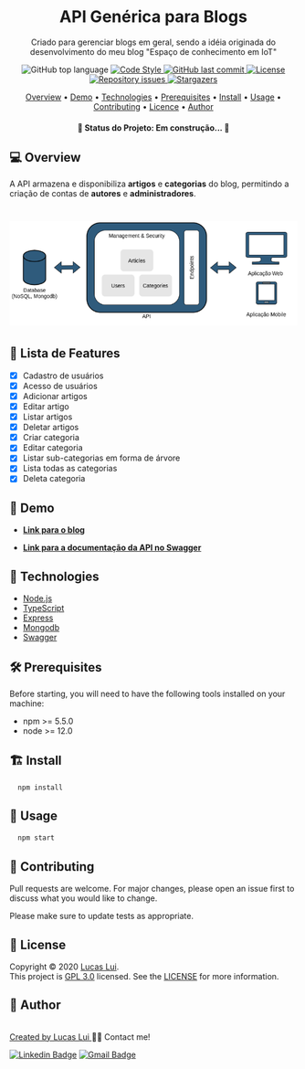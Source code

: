 [//]: # (Título e Descrição)
<h1 align="center"> API Genérica para Blogs </h1>

[//]: # (Nome do Projeto)
<p align="center"> Criado para gerenciar blogs em geral, sendo a idéia originada do desenvolvimento do meu blog "Espaço de conhecimento em IoT"</p>

[//]: # (Badges)
<p align="center">

  <img alt="GitHub top language" src="https://img.shields.io/github/languages/top/lucaslui/blog-backend">

  <a href="http://standardjs.com">
    <img alt="Code Style" src="https://img.shields.io/badge/code%20style-standard-brightgreen.svg">
  </a>

  <a href="https://github.com/tgmarinho/nlw1/commits/master">
    <img alt="GitHub last commit" src="https://img.shields.io/github/last-commit/lucaslui/blog-backend">
  </a>

  <a href="https://badges.frapsoft.com/os/v1/open-source.svg?v=103">
    <img alt="License" src="https://img.shields.io/badge/License-GPL%20v3-brightgreen">
  </a>

  <a href="https://github.com/lukemorales/rocketshoes-react-native/issues">
    <img alt="Repository issues" src="https://img.shields.io/github/issues/lucaslui/blog-backend.svg">
  </a>

   <a href="https://github.com/tgmarinho/nlw1/stargazers">
    <img alt="Stargazers" src="https://img.shields.io/github/stars/lucaslui/blog-backend?style=social">
  </a>
</p>

[//]: # (Tabela de Conteúdos)
<p align="center">
 <a href="#overview">Overview</a> •
 <a href="#demo">Demo</a> • 
 <a href="#technologies">Technologies</a> • 
 <a href="#prerequisites">Prerequisites</a> • 
 <a href="#install">Install</a> • 
 <a href="#usage">Usage</a> • 
 <a href="#contributing">Contributing</a> • 
 <a href="#licence">Licence</a> • 
 <a href="#author">Author</a>
</p>

<h4 align="center"> 🚧  Status do Projeto: Em construção...  🚧 </h4>

<h2 id="overview"> 💻 Overview </h2>

A API armazena e disponibiliza **artigos** e **categorias** do blog, permitindo a criação de contas de **autores** e **administradores**.

<h1 align="center">
    <img alt="general-vision" title="#general-vision" src="./docs/architecture/general-vision.png" />
</h1>

[//]: # (Listar as Funcionalidades da Aplicação.)
## 📑 Lista de Features

- [x] Cadastro de usuários
- [x] Acesso de usuários
- [x] Adicionar artigos
- [x] Editar artigo
- [x] Listar artigos
- [x] Deletar artigos
- [x] Criar categoria
- [x] Editar categoria
- [x] Listar sub-categorias em forma de árvore
- [x] Lista todas as categorias
- [x] Deleta categoria

<h2 id="demo"> 🧪 Demo </h2>

  - [**Link para o blog**](https://lucaslui.github.io/blog/)

  - [**Link para a documentação da API no Swagger**](https://dashboard.heroku.com/apps/espaco-de-conhecimento-backend)

<h2 id="technologies"> 🧰 Technologies </h2>

- [Node.js](https://nodejs.org/en/)
- [TypeScript](https://www.typescriptlang.org/)
- [Express](https://expressjs.com/pt-br/)
- [Mongodb](https://www.mongodb.com/)
- [Swagger](https://swagger.io/)

<h2 id="prerequisites"> 🛠 Prerequisites </h2>

Before starting, you will need to have the following tools installed on your machine:

  - npm >= 5.5.0
  - node >= 12.0

<h2 id="install"> 🏗️ Install </h2>

```sh
  npm install
```

<h2 id="usage"> 🚀 Usage </h2>

```sh
  npm start
```

<h2 id="contributing"> 🤝 Contributing </h2>

Pull requests are welcome. For major changes, please open an issue first to discuss what you would like to change.

Please make sure to update tests as appropriate.

<h2 id="license"> 📝 License </h2>

Copyright © 2020 [Lucas Lui](https://github.com/lucaslui).<br />
This project is [GPL 3.0](./license) licensed. See the [LICENSE](./license) for more information.

<h2 id="author"> 👤 Author </h2>

<a href="https://github.com/lucaslui">
<img style="border-radius: 50%;" src="https://avatars.githubusercontent.com/u/10131629?s=400&u=d8e06eb899dd25a7509a969dc4641e1de62762ed&v=4" width="100px;" alt=""/> <br/> Created by Lucas Lui </a> 👋🏽 Contact me!

[![Linkedin Badge](https://img.shields.io/badge/-Lucas-blue?style=flat-square&logo=Linkedin&logoColor=white&link=https://www.linkedin.com/in/lucas-lui-motta/)](https://www.linkedin.com/in/lucas-lui-motta/) 
[![Gmail Badge](https://img.shields.io/badge/-lucasluimotta@gmail.com-c14438?style=flat-square&logo=Gmail&logoColor=white&link=mailto:lucasluimotta@gmail.com)](mailto:lucasluimotta@gmail.com)
